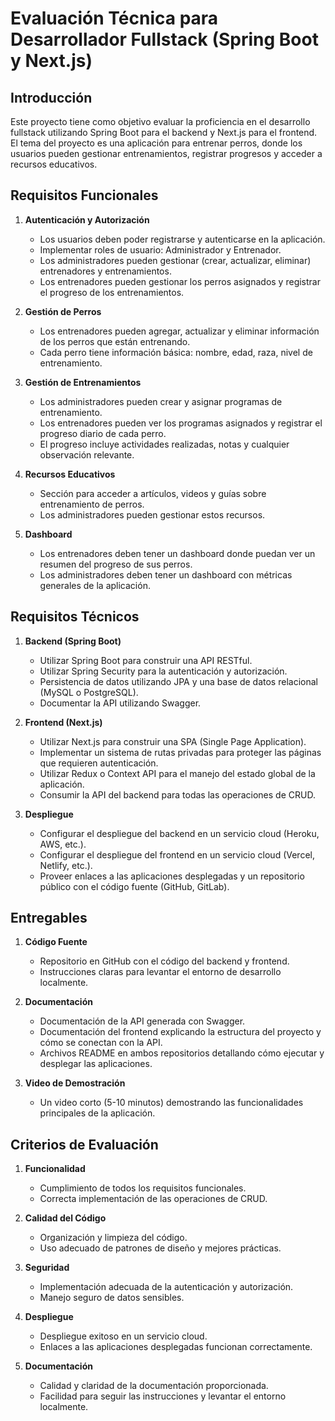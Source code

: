 # Evaluación Técnica para Desarrollador Fullstack (Spring Boot y Next.js)

## Introducción
Este proyecto tiene como objetivo evaluar la proficiencia en el desarrollo fullstack utilizando Spring Boot para el backend y Next.js para el frontend. El tema del proyecto es una aplicación para entrenar perros, donde los usuarios pueden gestionar entrenamientos, registrar progresos y acceder a recursos educativos.

## Requisitos Funcionales

1. **Autenticación y Autorización**
   - Los usuarios deben poder registrarse y autenticarse en la aplicación.
   - Implementar roles de usuario: Administrador y Entrenador.
   - Los administradores pueden gestionar (crear, actualizar, eliminar) entrenadores y entrenamientos.
   - Los entrenadores pueden gestionar los perros asignados y registrar el progreso de los entrenamientos.

2. **Gestión de Perros**
   - Los entrenadores pueden agregar, actualizar y eliminar información de los perros que están entrenando.
   - Cada perro tiene información básica: nombre, edad, raza, nivel de entrenamiento.

3. **Gestión de Entrenamientos**
   - Los administradores pueden crear y asignar programas de entrenamiento.
   - Los entrenadores pueden ver los programas asignados y registrar el progreso diario de cada perro.
   - El progreso incluye actividades realizadas, notas y cualquier observación relevante.

4. **Recursos Educativos**
   - Sección para acceder a artículos, videos y guías sobre entrenamiento de perros.
   - Los administradores pueden gestionar estos recursos.

5. **Dashboard**
   - Los entrenadores deben tener un dashboard donde puedan ver un resumen del progreso de sus perros.
   - Los administradores deben tener un dashboard con métricas generales de la aplicación.

## Requisitos Técnicos

1. **Backend (Spring Boot)**
   - Utilizar Spring Boot para construir una API RESTful.
   - Utilizar Spring Security para la autenticación y autorización.
   - Persistencia de datos utilizando JPA y una base de datos relacional (MySQL o PostgreSQL).
   - Documentar la API utilizando Swagger.

2. **Frontend (Next.js)**
   - Utilizar Next.js para construir una SPA (Single Page Application).
   - Implementar un sistema de rutas privadas para proteger las páginas que requieren autenticación.
   - Utilizar Redux o Context API para el manejo del estado global de la aplicación.
   - Consumir la API del backend para todas las operaciones de CRUD.

3. **Despliegue**
   - Configurar el despliegue del backend en un servicio cloud (Heroku, AWS, etc.).
   - Configurar el despliegue del frontend en un servicio cloud (Vercel, Netlify, etc.).
   - Proveer enlaces a las aplicaciones desplegadas y un repositorio público con el código fuente (GitHub, GitLab).

## Entregables

1. **Código Fuente**
   - Repositorio en GitHub con el código del backend y frontend.
   - Instrucciones claras para levantar el entorno de desarrollo localmente.

2. **Documentación**
   - Documentación de la API generada con Swagger.
   - Documentación del frontend explicando la estructura del proyecto y cómo se conectan con la API.
   - Archivos README en ambos repositorios detallando cómo ejecutar y desplegar las aplicaciones.

3. **Video de Demostración**
   - Un video corto (5-10 minutos) demostrando las funcionalidades principales de la aplicación.

## Criterios de Evaluación

1. **Funcionalidad**
   - Cumplimiento de todos los requisitos funcionales.
   - Correcta implementación de las operaciones de CRUD.

2. **Calidad del Código**
   - Organización y limpieza del código.
   - Uso adecuado de patrones de diseño y mejores prácticas.

3. **Seguridad**
   - Implementación adecuada de la autenticación y autorización.
   - Manejo seguro de datos sensibles.

4. **Despliegue**
   - Despliegue exitoso en un servicio cloud.
   - Enlaces a las aplicaciones desplegadas funcionan correctamente.

5. **Documentación**
   - Calidad y claridad de la documentación proporcionada.
   - Facilidad para seguir las instrucciones y levantar el entorno localmente.

